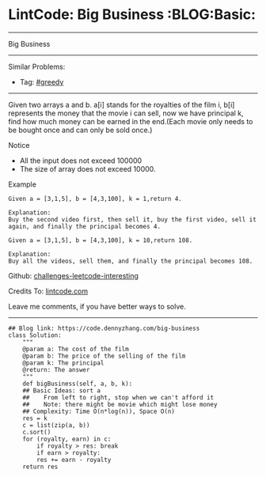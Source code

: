 
# LintCode: Big Business     :BLOG:Basic:

---

Big Business  

---

Similar Problems:  

-   Tag: [#greedy](https://code.dennyzhang.com/tag/greedy)

---

Given two arrays a and b. a[i] stands for the royalties of the film i, b[i] represents the money that the movie i can sell, now we have principal k, find how much money can be earned in the end.(Each movie only needs to be bought once and can only be sold once.)  

Notice  

-   All the input does not exceed 100000
-   The size of array does not exceed 10000.

Example  

    Given a = [3,1,5], b = [4,3,100], k = 1,return 4.
    
    Explanation:
    Buy the second video first, then sell it, buy the first video, sell it again, and finally the principal becomes 4.

    Given a = [3,1,5], b = [4,3,100], k = 10,return 108.
    
    Explanation:
    Buy all the videos, sell them, and finally the principal becomes 108.

Github: [challenges-leetcode-interesting](https://github.com/DennyZhang/challenges-leetcode-interesting/tree/master/big-business)  

Credits To: [lintcode.com](http://www.lintcode.com/en/problem/big-business/)  

Leave me comments, if you have better ways to solve.  

---

    ## Blog link: https://code.dennyzhang.com/big-business
    class Solution:
        """
        @param a: The cost of the film
        @param b: The price of the selling of the film
        @param k: The principal
        @return: The answer
        """
        def bigBusiness(self, a, b, k):
    	## Basic Ideas: sort a
    	##    From left to right, stop when we can't afford it
    	##    Note: there might be movie which might lose money 
    	## Complexity: Time O(n*log(n)), Space O(n)
    	res = k
    	c = list(zip(a, b))
    	c.sort()
    	for (royalty, earn) in c:
    	    if royalty > res: break
    	    if earn > royalty:
    		res += earn - royalty
    	return res

